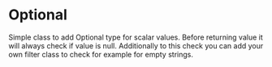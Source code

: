 # Optional

Simple class to add Optional type for scalar values.
Before returning value it will always check if value is null.
Additionally to this check you can add your own filter class to check for example for empty strings.

